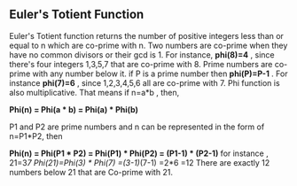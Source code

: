 ## Euler's Totient Function

Euler's Totient function returns the number of positive integers less than or equal to n which are co-prime with n. Two numbers are co-prime when they have no common divisors or their gcd is 1. For instance, 
 **phi(8)=4** , since there's four integers 1,3,5,7 that are co-prime with 8. Prime numbers are co-prime with any number below it. if P is a prime number then **phi(P)=P-1** . For instance **phi(7)=6** , since 1,2,3,4,5,6 all are co-prime with 7. 
 Phi function is also multiplicative. That means if n=a*b , then,

**Phi(n) = Phi(a * b) = Phi(a) * Phi(b)**

P1 and P2 are prime numbers and n can be represented in the form of n=P1*P2, then

**Phi(n) = Phi(P1 * P2) = Phi(P1) * Phi(P2) = (P1-1) * (P2-1)**
for instance , 21=3*7
               Phi(21)=Phi(3) * Phi(7)
                      =(3-1)*(7-1)
                      =2*6
                      =12
There are exactly 12 numbers below 21 that are Co-prime with 21.

